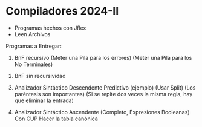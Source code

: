 # Compiladores 2024-II

- Programas hechos con Jflex
- Leen Archivos

Programas a Entregar:

1. BnF recursivo (Meter una Pila para los errores) (Meter una Pila para los No Terminales)

2. BnF sin recursividad

3. Analizador Sintáctico Descendente Predictivo (ejemplo) (Usar Split) (Los paréntesis son importantes) (Si se repite dos veces la misma regla, hay que eliminar la entrada)

4. Analizador Sintáctico Ascendente (Completo, Expresiones Booleanas) Con CUP Hacer la tabla canónica